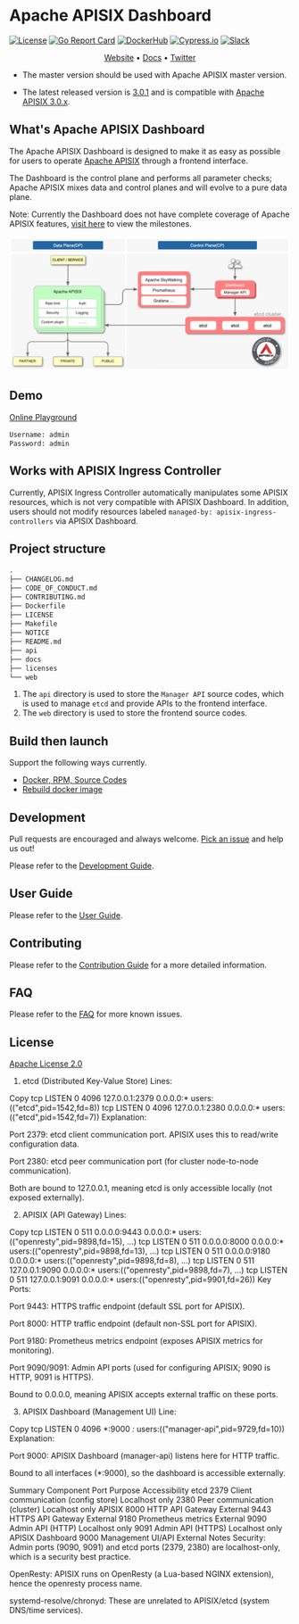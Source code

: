 <!--
#
# Licensed to the Apache Software Foundation (ASF) under one or more
# contributor license agreements.  See the NOTICE file distributed with
# this work for additional information regarding copyright ownership.
# The ASF licenses this file to You under the Apache License, Version 2.0
# (the "License"); you may not use this file except in compliance with
# the License.  You may obtain a copy of the License at
#
#     http://www.apache.org/licenses/LICENSE-2.0
#
# Unless required by applicable law or agreed to in writing, software
# distributed under the License is distributed on an "AS IS" BASIS,
# WITHOUT WARRANTIES OR CONDITIONS OF ANY KIND, either express or implied.
# See the License for the specific language governing permissions and
# limitations under the License.
#
-->

# Apache APISIX Dashboard

[![License](https://img.shields.io/badge/License-Apache%202.0-blue.svg)](https://github.com/apache/apisix-dashboard/blob/master/LICENSE)
[![Go Report Card](https://goreportcard.com/badge/github.com/apache/apisix-dashboard)](https://goreportcard.com/report/github.com/apache/apisix-dashboard)
[![DockerHub](https://img.shields.io/docker/pulls/apache/apisix-dashboard.svg)](https://hub.docker.com/r/apache/apisix-dashboard)
[![Cypress.io](https://img.shields.io/badge/tested%20with-Cypress-04C38E.svg)](https://www.cypress.io/)
[![Slack](https://badgen.net/badge/Slack/Join%20Apache%20APISIX?icon=slack)](https://apisix.apache.org/slack)

<p align="center">
  <a href="https://apisix.apache.org/">Website</a> •
  <a href="https://github.com/apache/apisix/tree/master/docs">Docs</a> •
  <a href="https://twitter.com/apacheapisix">Twitter</a>
</p>

- The master version should be used with Apache APISIX master version.

- The latest released version is [3.0.1](https://apisix.apache.org/downloads/) and is compatible with [Apache APISIX 3.0.x](https://apisix.apache.org/downloads/).

## What's Apache APISIX Dashboard

The Apache APISIX Dashboard is designed to make it as easy as possible for users to operate [Apache APISIX](https://github.com/apache/apisix) through a frontend interface.

The Dashboard is the control plane and performs all parameter checks; Apache APISIX mixes data and control planes and will evolve to a pure data plane.

Note: Currently the Dashboard does not have complete coverage of Apache APISIX features, [visit here](https://github.com/apache/apisix-dashboard/milestones) to view the milestones.

![architecture](./docs/assets/images/architecture.png)

## Demo

[Online Playground](https://apisix-dashboard.apiseven.com/)

```text
Username: admin
Password: admin
```

## Works with APISIX Ingress Controller

Currently, APISIX Ingress Controller automatically manipulates some APISIX resources, which is not very compatible with APISIX Dashboard. In addition, users should not modify resources labeled `managed-by: apisix-ingress-controllers` via APISIX Dashboard.

## Project structure

```text
.
├── CHANGELOG.md
├── CODE_OF_CONDUCT.md
├── CONTRIBUTING.md
├── Dockerfile
├── LICENSE
├── Makefile
├── NOTICE
├── README.md
├── api
├── docs
├── licenses
└── web
```

1. The `api` directory is used to store the `Manager API` source codes, which is used to manage `etcd` and provide APIs to the frontend interface.
2. The `web` directory is used to store the frontend source codes.

## Build then launch

Support the following ways currently.

- [Docker, RPM, Source Codes](./docs/en/latest/install.md)
- [Rebuild docker image](./docs/en/latest/deploy-with-docker.md)

## Development

Pull requests are encouraged and always welcome. [Pick an issue](https://github.com/apache/apisix-dashboard/issues?q=is%3Aopen+is%3Aissue+label%3A%22good+first+issue%22) and help us out!

Please refer to the [Development Guide](./docs/en/latest/develop.md).

## User Guide

Please refer to the [User Guide](./docs/en/latest/USER_GUIDE.md).

## Contributing

Please refer to the [Contribution Guide](./CONTRIBUTING.md) for a more detailed information.

## FAQ

Please refer to the [FAQ](./docs/en/latest/FAQ.md) for more known issues.

## License

[Apache License 2.0](./LICENSE)

1. etcd (Distributed Key-Value Store)
Lines:

Copy
tcp    LISTEN  0   4096  127.0.0.1:2379  0.0.0.0:*  users:(("etcd",pid=1542,fd=8))
tcp    LISTEN  0   4096  127.0.0.1:2380  0.0.0.0:*  users:(("etcd",pid=1542,fd=7))
Explanation:

Port 2379: etcd client communication port. APISIX uses this to read/write configuration data.

Port 2380: etcd peer communication port (for cluster node-to-node communication).

Both are bound to 127.0.0.1, meaning etcd is only accessible locally (not exposed externally).

2. APISIX (API Gateway)
Lines:

Copy
tcp  LISTEN  0  511  0.0.0.0:9443  0.0.0.0:*  users:(("openresty",pid=9898,fd=15), ...)
tcp  LISTEN  0  511  0.0.0.0:8000  0.0.0.0:*  users:(("openresty",pid=9898,fd=13), ...)
tcp  LISTEN  0  511  0.0.0.0:9180  0.0.0.0:*  users:(("openresty",pid=9898,fd=8), ...)
tcp  LISTEN  0  511  127.0.0.1:9090  0.0.0.0:*  users:(("openresty",pid=9898,fd=7), ...)
tcp  LISTEN  0  511  127.0.0.1:9091  0.0.0.0:*  users:(("openresty",pid=9901,fd=26))
Key Ports:

Port 9443: HTTPS traffic endpoint (default SSL port for APISIX).

Port 8000: HTTP traffic endpoint (default non-SSL port for APISIX).

Port 9180: Prometheus metrics endpoint (exposes APISIX metrics for monitoring).

Port 9090/9091: Admin API ports (used for configuring APISIX; 9090 is HTTP, 9091 is HTTPS).

Bound to 0.0.0.0, meaning APISIX accepts external traffic on these ports.

3. APISIX Dashboard (Management UI)
Line:

Copy
tcp  LISTEN  0  4096  *:9000  *:*  users:(("manager-api",pid=9729,fd=10))
Explanation:

Port 9000: APISIX Dashboard (manager-api) listens here for HTTP traffic.

Bound to all interfaces (*:9000), so the dashboard is accessible externally.

Summary
Component	Port	Purpose	Accessibility
etcd	2379	Client communication (config store)	Localhost only
2380	Peer communication (cluster)	Localhost only
APISIX	8000	HTTP API Gateway	External
9443	HTTPS API Gateway	External
9180	Prometheus metrics	External
9090	Admin API (HTTP)	Localhost only
9091	Admin API (HTTPS)	Localhost only
APISIX Dashboard	9000	Management UI/API	External
Notes
Security: Admin ports (9090, 9091) and etcd ports (2379, 2380) are localhost-only, which is a security best practice.

OpenResty: APISIX runs on OpenResty (a Lua-based NGINX extension), hence the openresty process name.

systemd-resolve/chronyd: These are unrelated to APISIX/etcd (system DNS/time services).